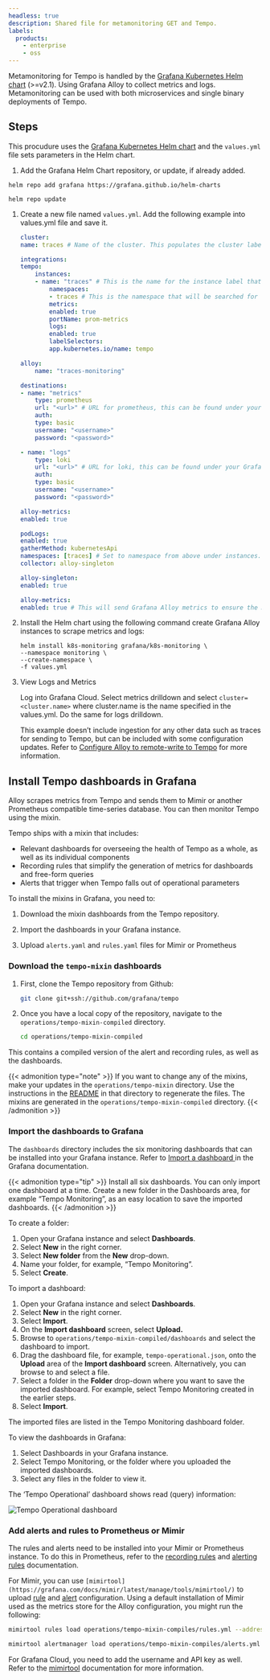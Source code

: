 ```yaml
---
headless: true
description: Shared file for metamonitoring GET and Tempo.
labels:
  products:
    - enterprise
    - oss
---
```


[//]: # 'This file documents the best practices for monitoring for Tempo.'
[//]: # 'This shared file is included in these locations:'
[//]: # '/tempo/docs/sources/tempo/operations/monitor/set-up-monitoring.md'
[//]: #
[//]: # 'If you make changes to this file, verify that the meaning and content are not changed in any place where the file is included.'
[//]: # 'Any links should be fully qualified and not relative: /docs/grafana/ instead of ../grafana/.'


Metamonitoring for Tempo is handled by the [Grafana Kubernetes Helm chart](https://github.com/grafana/k8s-monitoring-helm) (>=v2.1). Using Grafana Alloy to collect metrics and logs. Metamonitoring can be used with both microservices and single binary deployments of Tempo.

## Steps

This procudure uses the [Grafana Kubernetes Helm chart](https://github.com/grafana/k8s-monitoring-helm) and the `values.yml` file sets parameters in the Helm chart.

1. Add the Grafana Helm Chart repository, or update, if already added. 

```
helm repo add grafana https://grafana.github.io/helm-charts
```

```
helm repo update
```

1. Create a new file named `values.yml`. Add the following example into values.yml file and save it.

    ```yaml
    cluster:
    name: traces # Name of the cluster. This populates the cluster label.

    integrations:
    tempo:
        instances:
        - name: "traces" # This is the name for the instance label that will be reported.
            namespaces:
            - traces # This is the namespace that will be searched for tempo instances, change this accordingly
            metrics:
            enabled: true
            portName: prom-metrics
            logs:
            enabled: true
            labelSelectors:
            app.kubernetes.io/name: tempo

    alloy:
        name: "traces-monitoring"

    destinations:
    - name: "metrics"
        type: prometheus
        url: "<url>" # URL for prometheus, this can be found under your Grafana Cloud account and should look similiar to "https://prometheus-us-central1.grafana.net/api/prom/push", if using local Prometheus use that url
        auth:
        type: basic
        username: "<username>"
        password: "<password>"

    - name: "logs"
        type: loki
        url: "<url>" # URL for loki, this can be found under your Grafana Cloud account and should look similiar to "https://logs-prod-us-central1.grafana.net/loki/api/v1/push", if using local Loki use that url
        auth:
        type: basic
        username: "<username>" 
        password: "<password>"

    alloy-metrics:
    enabled: true

    podLogs:
    enabled: true
    gatherMethod: kubernetesApi
    namespaces: [traces] # Set to namespace from above under instances.
    collector: alloy-singleton

    alloy-singleton:
    enabled: true

    alloy-metrics:
    enabled: true # This will send Grafana Alloy metrics to ensure the monitoring is working properly.
    ```

1. Install the Helm chart using the following command create Grafana Alloy instances to scrape metrics and logs:

    ```
    helm install k8s-monitoring grafana/k8s-monitoring \
    --namespace monitoring \
    --create-namespace \
    -f values.yml
    ```


1. View Logs and Metrics

    Log into Grafana Cloud. Select metrics drilldown and select `cluster=<cluster.name>` where cluster.name is the name specified in the values.yml. Do the same for logs drilldown.

    This example doesn’t include ingestion for any other data such as traces for sending to Tempo, but can be included with some configuration updates.
    Refer to [Configure Alloy to remote-write to Tempo](https://grafana.com/docs/tempo/<TEMPO_VERSION>/setup/set-up-test-app/) for more information.

## Install Tempo dashboards in Grafana

Alloy scrapes metrics from Tempo and sends them to Mimir or another Prometheus compatible time-series database.
You can then monitor Tempo using the mixin.

Tempo ships with a mixin that includes:

* Relevant dashboards for overseeing the health of Tempo as a whole, as well as its individual components
* Recording rules that simplify the generation of metrics for dashboards and free-form queries
* Alerts that trigger when Tempo falls out of operational parameters

To install the mixins in Grafana, you need to:

1. Download the mixin dashboards from the Tempo repository.

1. Import the dashboards in your Grafana instance.

1. Upload `alerts.yaml` and `rules.yaml` files for Mimir or Prometheus

### Download the `tempo-mixin` dashboards

1. First, clone the Tempo repository from Github:
   ```bash
   git clone git+ssh://github.com/grafana/tempo
   ```

1. Once you have a local copy of the repository, navigate to the `operations/tempo-mixin-compiled` directory.
   ```bash
   cd operations/tempo-mixin-compiled
   ```

This contains a compiled version of the alert and recording rules, as well as the dashboards.

{{< admonition type="note" >}}
If you want to change any of the mixins, make your updates in the `operations/tempo-mixin` directory.
Use the instructions in the [README](https://github.com/grafana/tempo/tree/main/operations/tempo-mixin) in that directory to regenerate the files.
The mixins are generated in the `operations/tempo-mixin-compiled` directory.
{{< /admonition >}}

### Import the dashboards to Grafana

The `dashboards` directory includes the six monitoring dashboards that can be installed into your Grafana instance.
Refer to [Import a dashboard ](https://grafana.com/docs/grafana/latest/dashboards/build-dashboards/import-dashboards/)in the Grafana documentation.

{{< admonition type="tip" >}}
Install all six dashboards.
You can only import one dashboard at a time.
Create a new folder in the Dashboards area, for example “Tempo Monitoring”, as an easy location to save the imported dashboards.
{{< /admonition >}}

To create a folder:

1. Open your Grafana instance and select **Dashboards**.
1. Select **New** in the right corner.
1. Select **New folder** from the **New** drop-down.
1. Name your folder, for example, “Tempo Monitoring”.
1. Select **Create**.

To import a dashboard:

1. Open your Grafana instance and select **Dashboards**.
1. Select **New** in the right corner.
1. Select **Import**.
1. On the **Import dashboard** screen, select **Upload.**
1. Browse to `operations/tempo-mixin-compiled/dashboards` and select the dashboard to import.
1. Drag the dashboard file, for example, `tempo-operational.json`, onto the **Upload** area of the **Import dashboard** screen. Alternatively, you can browse to and select a file.
1. Select a folder in the **Folder** drop-down where you want to save the imported dashboard. For example, select Tempo Monitoring created in the earlier steps.
1. Select **Import**.

The imported files are listed in the Tempo Monitoring dashboard folder.

To view the dashboards in Grafana:

1. Select Dashboards in your Grafana instance.
1. Select Tempo Monitoring, or the folder where you uploaded the imported dashboards.
1. Select any files in the folder to view it.

The ‘Tempo Operational’ dashboard shows read (query) information:

![Tempo Operational dashboard](/media/docs/tempo/screenshot-tempo-ops-dashboard.png "Tempo Operational dashboard")

### Add alerts and rules to Prometheus or Mimir

The rules and alerts need to be installed into your Mimir or Prometheus instance.
To do this in Prometheus, refer to the [recording rules](https://prometheus.io/docs/prometheus/latest/configuration/recording_rules/) and [alerting rules](https://prometheus.io/docs/prometheus/latest/configuration/alerting_rules/) documentation.

For Mimir, you can use `[mimirtool](https://grafana.com/docs/mimir/latest/manage/tools/mimirtool/)` to upload [rule](https://grafana.com/docs/mimir/latest/manage/tools/mimirtool/#rules) and [alert](https://grafana.com/docs/mimir/latest/manage/tools/mimirtool/#alertmanager) configuration.
Using a default installation of Mimir used as the metrics store for the Alloy configuration, you might run the following:

```bash
mimirtool rules load operations/tempo-mixin-compiles/rules.yml --address=https://mimir-cluster.distributor.mimir.svc.cluster.local:9001

mimirtool alertmanager load operations/tempo-mixin-compiles/alerts.yml --address=https://mimir-cluster.distributor.mimir.svc.cluster.local:9001
```

For Grafana Cloud, you need to add the username and API key as well.
Refer to the [mimirtool](https://grafana.com/docs/mimir/latest/manage/tools/mimirtool/) documentation for more information.

